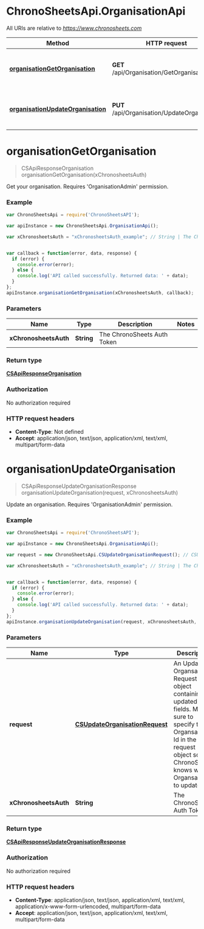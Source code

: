 # ChronoSheetsApi.OrganisationApi

All URIs are relative to *https://www.chronosheets.com*

Method | HTTP request | Description
------------- | ------------- | -------------
[**organisationGetOrganisation**](OrganisationApi.md#organisationGetOrganisation) | **GET** /api/Organisation/GetOrganisation | Get your organisation.    Requires 'OrganisationAdmin' permission.
[**organisationUpdateOrganisation**](OrganisationApi.md#organisationUpdateOrganisation) | **PUT** /api/Organisation/UpdateOrganisation | Update an organisation.    Requires 'OrganisationAdmin' permission.


<a name="organisationGetOrganisation"></a>
# **organisationGetOrganisation**
> CSApiResponseOrganisation organisationGetOrganisation(xChronosheetsAuth)

Get your organisation.    Requires 'OrganisationAdmin' permission.

### Example
```javascript
var ChronoSheetsApi = require('ChronoSheetsAPI');

var apiInstance = new ChronoSheetsApi.OrganisationApi();

var xChronosheetsAuth = "xChronosheetsAuth_example"; // String | The ChronoSheets Auth Token


var callback = function(error, data, response) {
  if (error) {
    console.error(error);
  } else {
    console.log('API called successfully. Returned data: ' + data);
  }
};
apiInstance.organisationGetOrganisation(xChronosheetsAuth, callback);
```

### Parameters

Name | Type | Description  | Notes
------------- | ------------- | ------------- | -------------
 **xChronosheetsAuth** | **String**| The ChronoSheets Auth Token | 

### Return type

[**CSApiResponseOrganisation**](CSApiResponseOrganisation.md)

### Authorization

No authorization required

### HTTP request headers

 - **Content-Type**: Not defined
 - **Accept**: application/json, text/json, application/xml, text/xml, multipart/form-data

<a name="organisationUpdateOrganisation"></a>
# **organisationUpdateOrganisation**
> CSApiResponseUpdateOrganisationResponse organisationUpdateOrganisation(request, xChronosheetsAuth)

Update an organisation.    Requires 'OrganisationAdmin' permission.

### Example
```javascript
var ChronoSheetsApi = require('ChronoSheetsAPI');

var apiInstance = new ChronoSheetsApi.OrganisationApi();

var request = new ChronoSheetsApi.CSUpdateOrganisationRequest(); // CSUpdateOrganisationRequest | An Update Organsation Request object containing updated fields.  Make sure to specify the Organsation Id in the request object so that ChronoSheets knows which Organsation to update

var xChronosheetsAuth = "xChronosheetsAuth_example"; // String | The ChronoSheets Auth Token


var callback = function(error, data, response) {
  if (error) {
    console.error(error);
  } else {
    console.log('API called successfully. Returned data: ' + data);
  }
};
apiInstance.organisationUpdateOrganisation(request, xChronosheetsAuth, callback);
```

### Parameters

Name | Type | Description  | Notes
------------- | ------------- | ------------- | -------------
 **request** | [**CSUpdateOrganisationRequest**](CSUpdateOrganisationRequest.md)| An Update Organsation Request object containing updated fields.  Make sure to specify the Organsation Id in the request object so that ChronoSheets knows which Organsation to update | 
 **xChronosheetsAuth** | **String**| The ChronoSheets Auth Token | 

### Return type

[**CSApiResponseUpdateOrganisationResponse**](CSApiResponseUpdateOrganisationResponse.md)

### Authorization

No authorization required

### HTTP request headers

 - **Content-Type**: application/json, text/json, application/xml, text/xml, application/x-www-form-urlencoded, multipart/form-data
 - **Accept**: application/json, text/json, application/xml, text/xml, multipart/form-data

